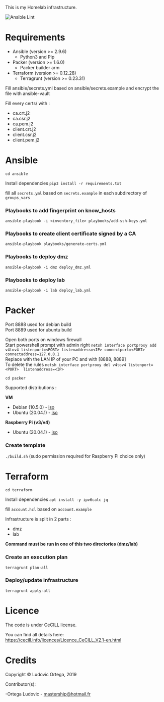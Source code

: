 This is my Homelab infrastructure.

![Ansible Lint](https://github.com/M0NsTeRRR/Homelab-infra/workflows/Ansible%20Lint/badge.svg)

# Requirements

- Ansible (version >= 2.9.6)
	- Python3 and Pip
- Packer (version >= 1.6.0)
    - Packer builder arm
- Terraform (version >= 0.12.28)
	- Terragrunt (version >= 0.23.31)

Fill ansible/secrets.yml based on ansible/secrets.example and encrypt the file with ansible-vault

Fill every certs/<folder> with :
- ca.crt.j2
- ca.csr.j2
- ca.pem.j2
- client.crt.j2
- client.csr.j2
- client.pem.j2

# Ansible
`cd ansible`  

Install dependencies `pip3 install -r requirements.txt`

fill all `secrets.yml` based on `secrets.example` in each subdirectory of `groups_vars`

### Playbooks to add fingerprint on know_hosts
`ansible-playbook -i <inventory_file> playbooks/add-ssh-keys.yml`  

### Playbooks to create client certificate signed by a CA
`ansible-playbook playbooks/generate-certs.yml`

### Playbooks to deploy dmz
`ansible-playbook -i dmz deploy_dmz.yml`

### Playbooks to deploy lab
`ansible-playbook -i lab deploy_lab.yml`

# Packer
Port 8888 used for debian build  
Port 8889 used for ubuntu build  

Open both ports on windows firewall  
Start powershell prompt with admin right `netsh interface portproxy add v4tov4 listenport=<PORT> listenaddress=<IP> connectport=<PORT> connectaddress=127.0.0.1`  
Replace <IP> with the LAN IP of your PC and <PORT> with [8888, 8889]  
To delete the rules `netsh interface portproxy del v4tov4 listenport=<PORT>  listenaddress=<IP>`  

`cd packer`

Supported distributions :

**VM**
- Debian (10.5.0) - [iso](https://cdimage.debian.org/debian-cd/current/amd64/iso-cd/debian-10.5.0-amd64-netinst.iso)
- Ubuntu (20.04.1) - [iso](http://cdimage.ubuntu.com/ubuntu-legacy-server/releases/20.04.1/release/ubuntu-20.04-legacy-server-amd64.iso)

**Raspberry Pi (v3/v4)**
- Ubuntu (20.04.1) - [iso](https://cdimage.ubuntu.com/releases/20.04.1/release/ubuntu-20.04.1-preinstalled-server-arm64+raspi.img.xz)

### Create template
`./build.sh` (sudo permission required for Raspberry Pi choice only)

# Terraform
`cd terraform`  

Install dependencies `apt install -y ipv6calc jq`

fill `account.hcl` based on `account.example`

Infrastructure is split in 2 parts :  
- dmz
- lab

**Command must be run in one of this two directories (dmz/lab)**

### Create an execution plan
`terragrunt plan-all`

### Deploy/update infrastructure
`terragrunt apply-all`

# Licence

The code is under CeCILL license.

You can find all details here: https://cecill.info/licences/Licence_CeCILL_V2.1-en.html

# Credits

Copyright © Ludovic Ortega, 2019

Contributor(s):

-Ortega Ludovic - mastership@hotmail.fr